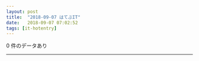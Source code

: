 ```yaml
---
layout: post
title:  "2018-09-07 はてぶIT"
date:   2018-09-07 07:02:52
tags: [it-hotentry]
---
```

0 件のデータあり

<hr>
